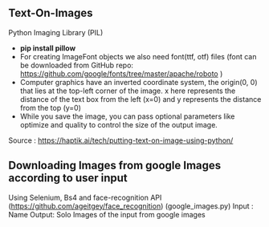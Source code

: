 ## Text-On-Images
Python Imaging Library (PIL)


- **pip install pillow**
-  For creating ImageFont objects we also need font(ttf, otf) files (font can be downloaded from GitHub repo: https://github.com/google/fonts/tree/master/apache/roboto )
- Computer graphics have an inverted coordinate system, the origin(0, 0) that lies at the top-left corner of the image. x here represents the distance of the text box from the left (x=0) and y represents the distance from the top (y=0)
- While you save the image, you can pass optional parameters like optimize and quality to control the size of the output image.

Source : https://haptik.ai/tech/putting-text-on-image-using-python/


## Downloading Images from google Images according to user input
Using Selenium, Bs4 and face-recognition API (https://github.com/ageitgey/face_recognition) (google_images.py)
Input : Name
Output: Solo Images of the input from google images
